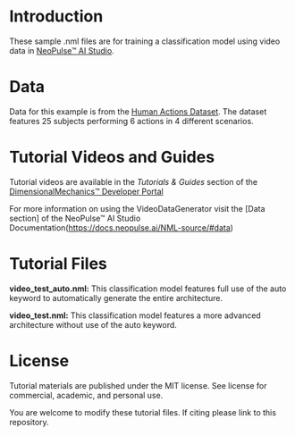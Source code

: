 # Introduction
These sample .nml files are for training a classification model using video data in [NeoPulse™ AI Studio](https://aws.amazon.com/marketplace/pp/B074NDG36S/ref=vdr_rf).

# Data
Data for this example is from the [Human Actions Dataset](http://www.nada.kth.se/cvap/actions/). The dataset features 25 subjects performing 6 actions in 4 different scenarios.

# Tutorial Videos and Guides
Tutorial videos are available in the *Tutorials & Guides* section of the [DimensionalMechanics™ Developer Portal](https://dimensionalmechanics.com/ai-developer-portal)

For more information on using the VideoDataGenerator visit the [Data section] of the NeoPulse™ AI Studio Documentation(https://docs.neopulse.ai/NML-source/#data)

# Tutorial Files

**video_test_auto.nml:** This classification model features full use of the auto keyword to automatically generate the entire architecture.

**video_test.nml:** This classification model features a more advanced architecture without use of the auto keyword.


# License
Tutorial materials are published under the MIT license. See license for commercial, academic, and personal use.

You are welcome to modify these tutorial files. If citing please link to this repository.
